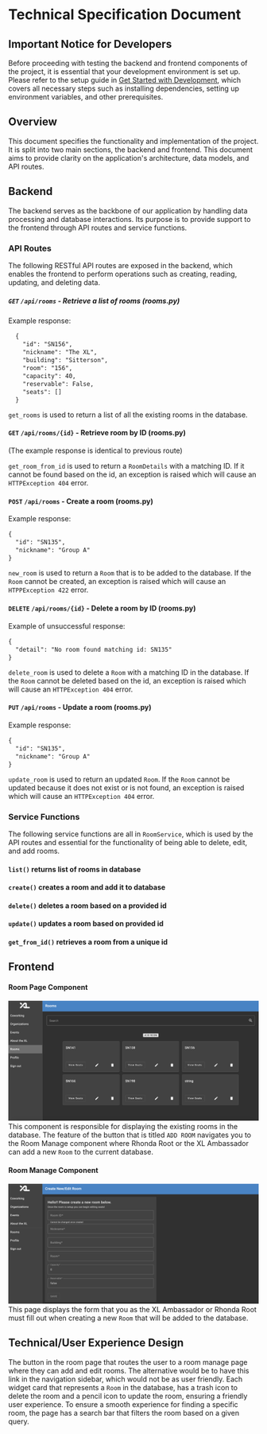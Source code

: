 # Technical Specification Document

## Important Notice for Developers

Before proceeding with testing the backend and frontend components of the project, it is essential that your development environment is set up. Please refer to the setup guide in [Get Started with Development](https://github.com/comp423-23f/csxl-final-team-d8/blob/086f4b18a582937208cc580dc9c5537fc070fa85/docs/get_started.md), which covers all necessary steps such as installing dependencies, setting up environment variables, and other prerequisites.

## Overview

This document specifies the functionality and implementation of the project. It is split into two main sections, the backend and frontend. This document aims to provide clarity on the application's architecture, data models, and API routes.

## Backend

The backend serves as the backbone of our application by handling data processing and database interactions. Its purpose is to provide support to the frontend through API routes and service functions.

### API Routes

The following RESTful API routes are exposed in the backend, which enables the frontend to perform operations such as creating, reading, updating, and deleting data.

##### `GET` `/api/rooms` - Retrieve a list of rooms (rooms.py)

Example response:

```
  {
    "id": "SN156",
    "nickname": "The XL",
    "building": "Sitterson",
    "room": "156",
    "capacity": 40,
    "reservable": False,
    "seats": []
  }
```

`get_rooms` is used to return a list of all the existing rooms in the database.

#### `GET` `/api/rooms/{id}` - Retrieve room by ID (rooms.py)

(The example response is identical to previous route)

`get_room_from_id` is used to return a `RoomDetails` with a matching ID. If it cannot be found based on the id, an exception is raised which will cause an `HTTPException 404` error.

#### `POST` `/api/rooms` - Create a room (rooms.py)

Example response:

```
{
  "id": "SN135",
  "nickname": "Group A"
}
```

`new_room` is used to return a `Room` that is to be added to the database. If the `Room` cannot be created, an exception is raised which will cause an `HTPPException 422` error.

#### `DELETE` `/api/rooms/{id}` - Delete a room by ID (rooms.py)

Example of unsuccessful response:

```
{
  "detail": "No room found matching id: SN135"
}
```

`delete_room` is used to delete a `Room` with a matching ID in the database. If the `Room` cannot be deleted based on the id, an exception is raised which will cause an `HTTPException 404` error.

#### `PUT` `/api/rooms` - Update a room (rooms.py)

Example response:

```
{
  "id": "SN135",
  "nickname": "Group A"
}
```

`update_room` is used to return an updated `Room`. If the `Room` cannot be updated because it does not exist or is not found, an exception is raised which will cause an `HTTPException 404` error.

### Service Functions

The following service functions are all in `RoomService`, which is used by the API routes and essential for the functionality of being able to delete, edit, and add rooms.

#### `list()` returns list of rooms in database

#### `create()` creates a room and add it to database

#### `delete()` deletes a room based on a provided id

#### `update()` updates a room based on provided id

#### `get_from_id()` retrieves a room from a unique id

## Frontend

#### Room Page Component

![Alt text](images/room-view-page.png)
This component is responsible for displaying the existing rooms in the database. The feature of the button that is titled `ADD ROOM` navigates you to the Room Manage component where Rhonda Root or the XL Ambassador can add a new `Room` to the current database.

#### Room Manage Component

![Alt text](images/room-form.png)
This page displays the form that you as the XL Ambassador or Rhonda Root must fill out when creating a new `Room` that will be added to the database.

## Technical/User Experience Design

The button in the room page that routes the user to a room manage page where they can add and edit rooms. The alternative would be to have this link in the navigation sidebar, which would not be as user friendly. Each widget card that represents a `Room` in the database, has a trash icon to delete the room and a pencil icon to update the room, ensuring a friendly user experience. To ensure a smooth experience for finding a specific room, the page has a search bar that filters the room based on a given query.
